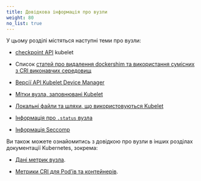 ```yaml
---
title: Довідкова інформація про вузли
weight: 80
no_list: true
---
```


У цьому розділі містяться наступні теми про вузли:

* [checkpoint API](/docs/reference/node/kubelet-checkpoint-api/) kubelet
* Список [статей про видалення dockershim та використання сумісних з CRI виконавчих середовищ](/docs/reference/node/topics-on-dockershim-and-cri-compatible-runtimes/)
* [Версії API Kubelet Device Manager](/docs/reference/node/device-plugin-api-versions)
* [Мітки вузла, заповнювані Kubelet](/docs/reference/node/node-labels)

* [Локальні файли та шляхи, що використовуються Kubelet](/docs/reference/node/kubelet-files)

* [Інформація про `.status` вузла](/docs/reference/node/node-status/)

* [Інформація Seccomp](/docs/reference/node/seccomp/)

Ви також можете ознайомитись з довідкою про вузли в інших розділах документації Kubernetes, зокрема:

* [Дані метрик вузла](/docs/reference/instrumentation/node-metrics).

* [Метрики CRI для Podʼів та контейнерів](/docs/reference/instrumentation/cri-pod-container-metrics).
